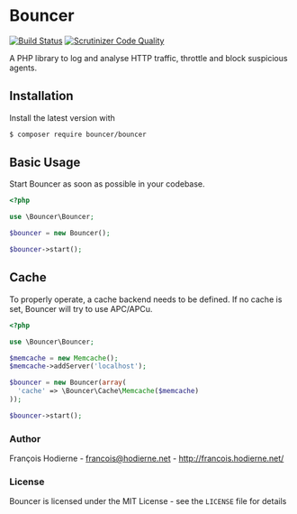 # Bouncer

[![Build Status](https://travis-ci.org/znarf/bouncer.svg?branch=master)](https://travis-ci.org/znarf/bouncer)
[![Scrutinizer Code Quality](https://scrutinizer-ci.com/g/znarf/bouncer/badges/quality-score.png?b=master)](https://scrutinizer-ci.com/g/znarf/bouncer/?branch=master)

A PHP library to log and analyse HTTP traffic, throttle and block suspicious agents.

## Installation

Install the latest version with

```bash
$ composer require bouncer/bouncer
```

## Basic Usage

Start Bouncer as soon as possible in your codebase.

```php
<?php

use \Bouncer\Bouncer;

$bouncer = new Bouncer();

$bouncer->start();
```

## Cache

To properly operate, a cache backend needs to be defined. If no cache is set, Bouncer will try to use APC/APCu.

```php
<?php

use \Bouncer\Bouncer;

$memcache = new Memcache();
$memcache->addServer('localhost');

$bouncer = new Bouncer(array(
  'cache' => \Bouncer\Cache\Memcache($memcache)
));

$bouncer->start();
```

### Author

François Hodierne - <francois@hodierne.net> - <http://francois.hodierne.net/>

### License

Bouncer is licensed under the MIT License - see the `LICENSE` file for details
